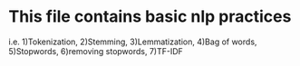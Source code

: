 # This file contains basic nlp practices 
i.e. 
1)Tokenization, 
2)Stemming, 
3)Lemmatization, 
4)Bag of words, 
5)Stopwords, 
6)removing stopwords,
7)TF-IDF

